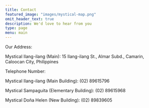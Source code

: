 ```yaml
---
title: Contact
featured_image: "images/mystical-map.png"
omit_header_text: true
description: We'd love to hear from you
type: page
menu: main
---
```

Our Address:

Mystical Ilang-ilang (Main): 15 Ilang-ilang St., Almar Subd., Camarin, Caloocan City, Philippines

Telephone Number:

Mystical Ilang-ilang (Main Building): (02) 89615796

Mystical Sampaguita (Elementary Building): (02) 89615968

Mystical Doña Helen (New Building): (02) 89839605